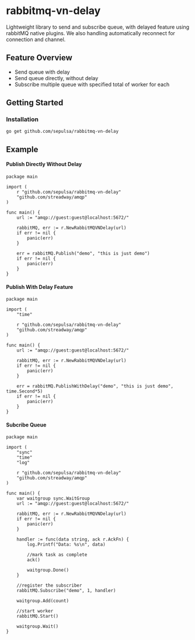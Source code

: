 # rabbitmq-vn-delay

Lightweight library to send and subscribe queue, with delayed feature using rabbitMQ native plugins. We also handling automatically reconnect for connection and channel.

## Feature Overview

-   Send queue with delay
-   Send queue directly, without delay
-   Subscribe multiple queue with specified total of worker for each

## Getting Started

### Installation

    go get github.com/sepulsa/rabbitmq-vn-delay

## Example

#### Publish Directly Without Delay

    package main

    import (
    	r "github.com/sepulsa/rabbitmq-vn-delay"
    	"github.com/streadway/amqp"
    )

    func main() {
    	url := "amqp://guest:guest@localhost:5672/"

    	rabbitMQ, err := r.NewRabbitMQVNDelay(url)
    	if err != nil {
    		panic(err)
    	}

    	err = rabbitMQ.Publish("demo", "this is just demo")
    	if err != nil {
    		panic(err)
    	}
    }

#### Publish With Delay Feature

    package main

    import (
    	"time"

    	r "github.com/sepulsa/rabbitmq-vn-delay"
    	"github.com/streadway/amqp"
    )

    func main() {
    	url := "amqp://guest:guest@localhost:5672/"

    	rabbitMQ, err := r.NewRabbitMQVNDelay(url)
    	if err != nil {
    		panic(err)
    	}

    	err = rabbitMQ.PublishWithDelay("demo", "this is just demo", time.Second*5)
    	if err != nil {
    		panic(err)
    	}
    }

#### Subcribe Queue

    package main

    import (
        "sync"
    	"time"
        "log"

    	r "github.com/sepulsa/rabbitmq-vn-delay"
    	"github.com/streadway/amqp"
    )

    func main() {
        var waitgroup sync.WaitGroup
    	url := "amqp://guest:guest@localhost:5672/"

    	rabbitMQ, err := r.NewRabbitMQVNDelay(url)
    	if err != nil {
    		panic(err)
    	}
        
        handler := func(data string, ack r.AckFn) {
		    log.Printf("Data: %s\n", data)

            //mark task as complete
    		ack()
            
            waitgroup.Done()
	    }

        //register the subscriber
        rabbitMQ.Subscribe("demo", 1, handler)

        waitgroup.Add(count)
        
        //start worker
    	rabbitMQ.Start()
        
	    waitgroup.Wait()
    }
